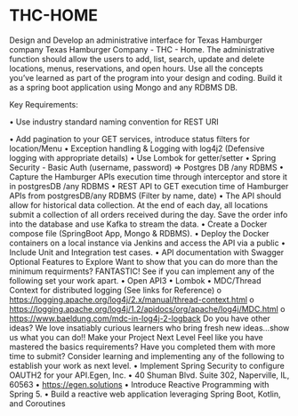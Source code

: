 # THC-HOME

Design and Develop an administrative interface for Texas Hamburger company Texas Hamburger Company -
THC - Home. The administrative function should allow the users to add, list, search, update and delete 
locations, menus, reservations, and open hours. Use all the concepts you’ve learned as part of the program 
into your design and coding. Build it as a spring boot application using Mongo and any RDBMS DB.

Key Requirements:

• Use industry standard naming convention for REST URI

• Add pagination to your GET services, introduce status filters for location/Menu
• Exception handling & Logging with log4j2 (Defensive logging with appropriate details)
• Use Lombok for getter/setter
• Spring Security - Basic Auth (username, password) => Postgres DB /any RDBMS
• Capture the Hamburger APIs execution time through interceptor and store it in postgresDB /any RDBMS
• REST API to GET execution time of Hamburger APIs from postgresDB/any RDBMS (Filter by name, date)
• The API should allow for historical data collection. At the end of each day, all locations submit a 
collection of all orders received during the day. Save the order info into the database and use Kafka to
stream the data.
• Create a Docker compose file (SpringBoot App, Mongo & RDBMS).
• Deploy the Docker containers on a local instance via Jenkins and access the API via a public 
• Include Unit and Integration test cases.
• API documentation with Swagger
Optional Features to Explore 
Want to show that you can do more than the minimum requirments? FANTASTIC! See if you can implement 
any of the following set your work apart. 
• Open API3
• Lombok
• MDC/Thread Context for distributed logging (See links for Reference)
o https://logging.apache.org/log4j/2.x/manual/thread-context.html
o https://logging.apache.org/log4j/1.2/apidocs/org/apache/log4j/MDC.html
o https://www.baeldung.com/mdc-in-log4j-2-logback
Do you have other ideas? We love insatiably curious learners who bring fresh new ideas…show us what you 
can do!!
Make your Project Next Level
Feel like you have mastered the basics requirements? Have you completed them with more time to submit? 
Consider learning and implementing any of the following to establish your work as next level. 
• Implement Spring Security to configure OAUTH2 for your API.Egen, Inc. • 40 Shuman Blvd. Suite 302, Naperville, IL, 60563 • https://egen.solutions
• Introduce Reactive Programming with Spring 5.
• Build a reactive web application leveraging Spring Boot, Kotlin, and Coroutines
